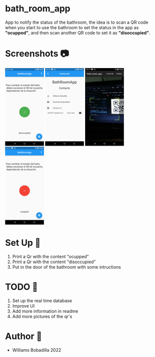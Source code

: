 # bath_room_app 
App to notify the status of the bathroom, the idea is to scan a QR code when you start to use the bathroom to set the status in the app as **"ocupped"**, and then scan another QR code to set it as **"disoccupied"**. 

# Screenshots :camera:
<p float="left">
<img src="https://github.com/WilliBobadilla/BathRoomNotifierApp/blob/master/screenshots/1.png"  width="25%" height="35%" />
<img src="https://github.com/WilliBobadilla/BathRoomNotifierApp/blob/master/screenshots/2.png"  width="25%" height="35%" />
<img src="https://github.com/WilliBobadilla/BathRoomNotifierApp/blob/master/screenshots/3.png"  width="25%" height="35%" />
<img src="https://github.com/WilliBobadilla/BathRoomNotifierApp/blob/master/screenshots/4.png"  width="25%" height="35%" />
</p>

# Set Up 🔧
1. Print a Qr with the content "ocupped"
2. Print a Qr with the content "disoccupied"
3. Put in the door of the bathroom with some intructions 

# TODO :page_with_curl:
1. Set up the real time database
2. Improve UI
3. Add more information in readme
4. Add more pictures of the qr's

# Author :man:

- Williams Bobadilla 2022

